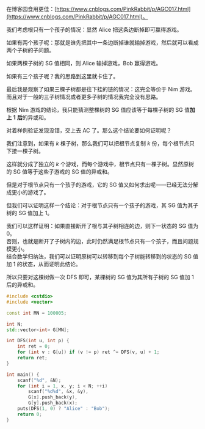 在博客园食用更佳：[https://www.cnblogs.com/PinkRabbit/p/AGC017.html](https://www.cnblogs.com/PinkRabbit/p/AGC017.html)。

我们考虑根只有一个孩子的情况：显然 Alice 把这条边断掉即可赢得游戏。

如果有两个孩子呢：那就是谁先把其中一条边断掉谁就输掉游戏，然后就可以看成两个子树的子问题。

如果两棵子树的 SG 值相同，则 Alice 输掉游戏，Bob 赢得游戏。

如果有三个孩子呢？我的思路到这里就卡住了。

最后我是观察了如果三棵子树都是往下挂的链的情况：这完全等价于 Nim 游戏。  
而且对于一般的三子树情况或者更多子树的情况我完全没有思路。

根据 Nim 游戏的结论，我只能猜测整棵树的 SG 值应该等于每棵子树的 SG 值**加上** $\boldsymbol{1}$ **后**的异或和。

对着样例验证发现没错，交上去 AC 了。那么这个结论要如何证明呢？

我们注意到，如果有 $k$ 棵子树，那么我们可以把根节点复制 $k$ 份，每个根节点只下接一棵子树。

这样就分成了独立的 $k$ 个游戏，而每个游戏中，根节点只有一棵子树。显然原树的 SG 值等于这些子游戏的 SG 值的异或和。

但是对于根节点只有一个孩子的游戏，它的 SG 值又如何求出呢——已经无法分解成更小的游戏了。

但我们可以证明这样一个结论：对于根节点只有一个孩子的游戏，其 SG 值为其子树的 SG 值加上 $1$。

我们可以这样证明：如果直接断开了根与其子树相连的边，则下一状态的 SG 值为 $0$。  
否则，也就是断开了子树内的边，此时仍然满足根节点只有一个孩子，而且问题规模更小。  
结合数学归纳法，我们可以证明原树可以转移到每个子树能转移到的状态的 SG 值加 $1$ 的状态，从而证明此结论。

所以只要对这棵树做一次 DFS 即可，某棵树的 SG 值为其所有子树的 SG 值加 $1$ 后的异或和。

```cpp
#include <cstdio>
#include <vector>

const int MN = 100005;

int N;
std::vector<int> G[MN];

int DFS(int u, int p) {
	int ret = 0;
	for (int v : G[u]) if (v != p) ret ^= DFS(v, u) + 1;
	return ret;
}

int main() {
	scanf("%d", &N);
	for (int i = 1, x, y; i < N; ++i)
		scanf("%d%d", &x, &y),
		G[x].push_back(y),
		G[y].push_back(x);
	puts(DFS(1, 0) ? "Alice" : "Bob");
	return 0;
}
```